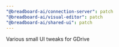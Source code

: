 ```yaml
---
"@breadboard-ai/connection-server": patch
"@breadboard-ai/visual-editor": patch
"@breadboard-ai/shared-ui": patch
---
```


Various small UI tweaks for GDrive
